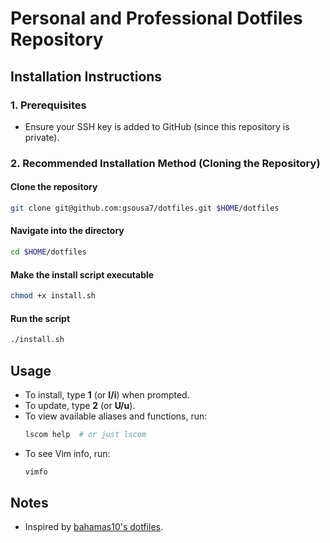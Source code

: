 # Personal and Professional Dotfiles Repository

## Installation Instructions

### **1. Prerequisites**
- Ensure your SSH key is added to GitHub (since this repository is private).

### **2. Recommended Installation Method (Cloning the Repository)**
#### Clone the repository
```bash
git clone git@github.com:gsousa7/dotfiles.git $HOME/dotfiles
```

#### Navigate into the directory
```bash
cd $HOME/dotfiles
```

#### Make the install script executable
```bash
chmod +x install.sh
```

#### Run the script
```bash
./install.sh
```

## Usage
- To install, type **1** (or **I/i**) when prompted.
- To update, type **2** (or **U/u**).
- To view available aliases and functions, run:
  ```bash
  lscom help  # or just lscom
  ```
- To see Vim info, run:
  ```bash
  vimfo
  ```

## Notes
- Inspired by [bahamas10's dotfiles](https://github.com/bahamas10/dotfiles/tree/master).

